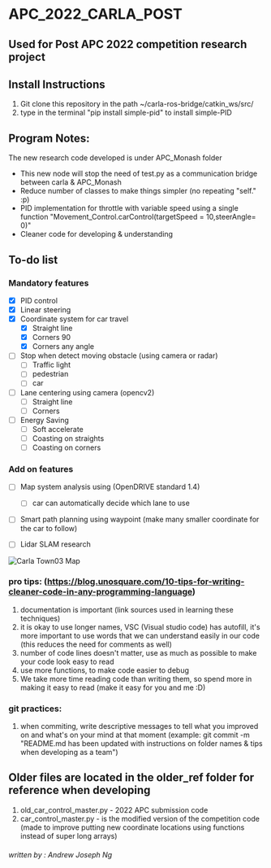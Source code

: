 # APC_2022_CARLA_POST
## Used for Post APC 2022 competition research project

## Install Instructions
1) Git clone this repository in the path ~/carla-ros-bridge/catkin_ws/src/
2) type in the terminal "pip install simple-pid" to install simple-PID


## Program Notes:
The new research code developed is under APC_Monash folder
- This new node will stop the need of test.py as a communication bridge between carla & APC_Monash
- Reduce number of classes to make things simpler (no repeating "self." :p)
- PID implementation for throttle with variable speed using a single function 
    "Movement_Control.carControl(targetSpeed = 10,steerAngle= 0)"  
- Cleaner code for developing & understanding 

## To-do list
### Mandatory features
- [x] PID control
- [x] Linear steering
- [x] Coordinate system for car travel
    - [x] Straight line
    - [x] Corners 90
    - [x] Corners any angle
- [ ] Stop when detect moving obstacle (using camera or radar) 
    - [ ] Traffic light
    - [ ] pedestrian
    - [ ] car
- [ ] Lane centering using camera (opencv2)   
    - [ ] Straight line
    - [ ] Corners
- [ ] Energy Saving   
    - [ ] Soft accelerate
    - [ ] Coasting on straights
    - [ ] Coasting on corners

### Add on features
- [ ] Map system analysis using (OpenDRIVE standard 1.4) 
    - [ ] car can automatically decide which lane to use
- [ ] Smart path planning using waypoint (make many smaller coordinate for the car to follow)
- [ ] Lidar SLAM research 


![Carla Town03 Map](https://carla.readthedocs.io/en/latest/img/Town03.jpg)



### pro tips: (https://blog.unosquare.com/10-tips-for-writing-cleaner-code-in-any-programming-language)
1) documentation is important (link sources used in learning these techniques)
2) it is okay to use longer names, VSC (Visual studio code) has autofill, it's more important to use words that we can understand easily in our code (this reduces the need for comments as well)
3) number of code lines doesn't matter, use as much as possible to make your code look easy to read
4) use more functions, to make code easier to debug  
5) We take more time reading code than writing them, so spend more in making it easy to read (make it easy for you and me :D)


### git practices:
1) when commiting, write descriptive messages to tell what you improved on and what's on your mind at that moment (example: git commit -m "README.md has been updated with instructions on folder names & tips when developing as a team")


## Older files are located in the older_ref folder for reference when developing
1) old_car_control_master.py   -   2022 APC submission code
2) car_control_master.py       -   is the modified version of the competition code (made to improve putting new coordinate locations using functions instead of super long arrays) 



###### written by : Andrew Joseph Ng